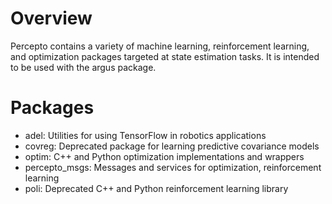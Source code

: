 # Overview
Percepto contains a variety of machine learning, reinforcement learning, and optimization packages targeted at state estimation tasks. It is intended to be used with the argus package.

# Packages
* adel: Utilities for using TensorFlow in robotics applications
* covreg: Deprecated package for learning predictive covariance models
* optim: C++ and Python optimization implementations and wrappers
* percepto_msgs: Messages and services for optimization, reinforcement learning
* poli: Deprecated C++ and Python reinforcement learning library
